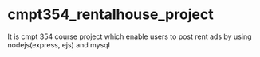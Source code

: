 # cmpt354_rentalhouse_project
It is cmpt 354 course project which enable users to post rent ads by using nodejs(express, ejs) and mysql
